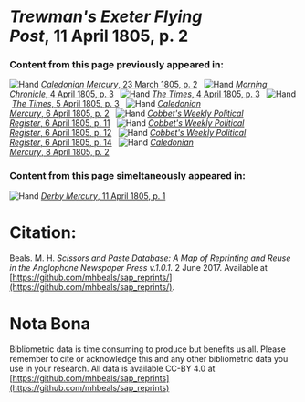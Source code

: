 # *Trewman's Exeter Flying Post*, 11 April 1805, p. 2  
  
### Content from this page previously appeared in:  
![Hand](http://scissorsandpaste.net/wp-content/uploads/2017/06/smallhandpointer.png) [*Caledonian Mercury*, 23 March 1805, p. 2](https://mhbeals.github.io/sap_html/Caledonian-Mercury/Caledonian-Mercury-23-March-1805-p-2)  
![Hand](http://scissorsandpaste.net/wp-content/uploads/2017/06/smallhandpointer.png) [*Morning Chronicle*, 4 April 1805, p. 3](https://mhbeals.github.io/sap_html/Morning-Chronicle/Morning-Chronicle-4-April-1805-p-3)  
![Hand](http://scissorsandpaste.net/wp-content/uploads/2017/06/smallhandpointer.png) [*The Times*, 4 April 1805, p. 3](https://mhbeals.github.io/sap_html/The-Times/The-Times-4-April-1805-p-3)  
![Hand](http://scissorsandpaste.net/wp-content/uploads/2017/06/smallhandpointer.png) [*The Times*, 5 April 1805, p. 3](https://mhbeals.github.io/sap_html/The-Times/The-Times-5-April-1805-p-3)  
![Hand](http://scissorsandpaste.net/wp-content/uploads/2017/06/smallhandpointer.png) [*Caledonian Mercury*, 6 April 1805, p. 2](https://mhbeals.github.io/sap_html/Caledonian-Mercury/Caledonian-Mercury-6-April-1805-p-2)  
![Hand](http://scissorsandpaste.net/wp-content/uploads/2017/06/smallhandpointer.png) [*Cobbet's Weekly Political Register*, 6 April 1805, p. 11](https://mhbeals.github.io/sap_html/Cobbet's-Weekly-Political-Register/Cobbet's-Weekly-Political-Register-6-April-1805-p-11)  
![Hand](http://scissorsandpaste.net/wp-content/uploads/2017/06/smallhandpointer.png) [*Cobbet's Weekly Political Register*, 6 April 1805, p. 12](https://mhbeals.github.io/sap_html/Cobbet's-Weekly-Political-Register/Cobbet's-Weekly-Political-Register-6-April-1805-p-12)  
![Hand](http://scissorsandpaste.net/wp-content/uploads/2017/06/smallhandpointer.png) [*Cobbet's Weekly Political Register*, 6 April 1805, p. 14](https://mhbeals.github.io/sap_html/Cobbet's-Weekly-Political-Register/Cobbet's-Weekly-Political-Register-6-April-1805-p-14)  
![Hand](http://scissorsandpaste.net/wp-content/uploads/2017/06/smallhandpointer.png) [*Caledonian Mercury*, 8 April 1805, p. 2](https://mhbeals.github.io/sap_html/Caledonian-Mercury/Caledonian-Mercury-8-April-1805-p-2)  
  
### Content from this page simeltaneously appeared in:  
![Hand](http://scissorsandpaste.net/wp-content/uploads/2017/06/smallhandpointer.png) [*Derby Mercury*, 11 April 1805, p. 1](https://mhbeals.github.io/sap_html/Derby-Mercury/Derby-Mercury-11-April-1805-p-1)  


# Citation: 

Beals. M. H. *Scissors and Paste Database: A Map of Reprinting and Reuse in the Anglophone Newspaper Press v.1.0.1.* 2 June 2017. Available at [https://github.com/mhbeals/sap_reprints/](https://github.com/mhbeals/sap_reprints/). 

# Nota Bona

Bibliometric data is time consuming to produce but benefits us all. Please remember to cite or acknowledge this and any other bibliometric data you use in your research. All data is available CC-BY 4.0 at [https://github.com/mhbeals/sap_reprints](https://github.com/mhbeals/sap_reprints)